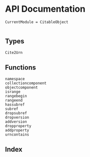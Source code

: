 # API Documentation


```@meta
CurrentModule = CitableObject
```
```@contents
```
## Types
```@docs
Cite2Urn
```
## Functions
```@docs
namespace
collectioncomponent
objectcomponent
isrange
rangebegin
rangeend
hassubref
subref
dropsubref
dropversion
addversion
dropproperty
addproperty
urncontains
```
## Index
```@index
```
